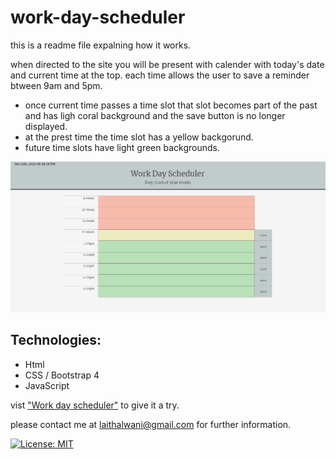 # work-day-scheduler

this is a readme file expalning how it works.

when directed to the site you will be present with calender with today's date and current time at the top.
each time allows the user to save a reminder btween 9am and 5pm.
* once current time passes a time slot that slot becomes part of the past and has ligh coral background and the save button is no longer displayed.
* at the prest time the time slot has a yellow backgorund.
* future time slots have light green backgrounds.

![](assets/images/calender.png)

## Technologies:
* Html
* CSS / Bootstrap 4
* JavaScript

vist ["Work day scheduler"](https://laithalwani.github.io/work-day-scheduler) to give it a try.

please contact me at laithalwani@gmail.com for further information.

[![License: MIT](https://img.shields.io/badge/License-MIT-yellow.svg)](https://opensource.org/licenses/MIT)
